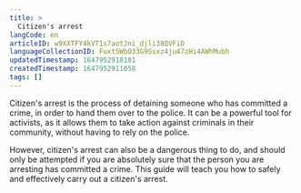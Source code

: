 ```yaml
---
title: >
  Citizen's arrest
langCode: en
articleID: w9XXTFY4kVT1s7aotJni_djli38QVFiD
languageCollectionID: FuxtSWbO33G9Ssxz4ju47zHi4AWhMubh
updatedTimestamp: 1647952918181
createdTimestamp: 1647952911058
tags: []
---
```


Citizen's arrest is the process of detaining someone who has committed a crime, in order to hand them over to the police. It can be a powerful tool for activists, as it allows them to take action against criminals in their community, without having to rely on the police.

However, citizen's arrest can also be a dangerous thing to do, and should only be attempted if you are absolutely sure that the person you are arresting has committed a crime. This guide will teach you how to safely and effectively carry out a citizen's arrest.